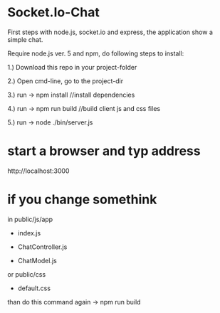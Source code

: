 # Socket.Io-Chat

First steps with node.js, socket.io and express, the application
show a simple chat.

Require node.js ver. 5 and npm, do following steps to install:

1.) Download this repo in your project-folder

2.) Open cmd-line, go to the project-dir

3.) run -> npm install //install dependencies

4.) run -> npm run build //build client js and css files

5.) run -> node ./bin/server.js


# start a browser and typ address

http://localhost:3000


# if you change somethink


in public/js/app

- index.js

- ChatController.js

- ChatModel.js


or public/css

- default.css


than do this command again
-> npm run build


